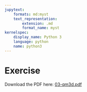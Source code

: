 ```yaml
---
jupytext:
    formats: md:myst
    text_representation:
        extension: .md
        format_name: myst
kernelspec:
    display_name: Python 3
    language: python
    name: python3
---
```


# Exercise

Download the PDF here: [03-qm3d.pdf](../iqp-book-assets/03-qm3d.pdf)

